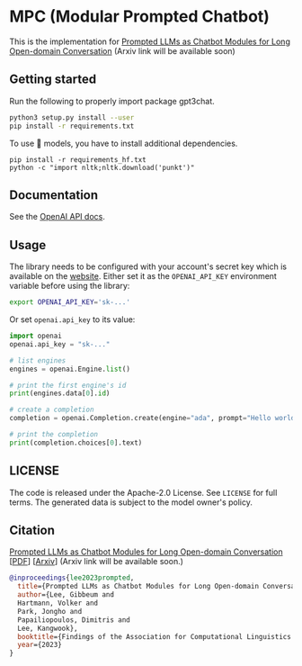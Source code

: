 # MPC (Modular Prompted Chatbot)

This is the implementation for [Prompted LLMs as Chatbot Modules for Long Open-domain Conversation]() (Arxiv link will be available soon)

## Getting started

Run the following to properly import package gpt3chat.

```bash
python3 setup.py install --user
pip install -r requirements.txt
```

To use 🤗 models, you have to install additional dependencies.
```
pip install -r requirements_hf.txt
python -c "import nltk;nltk.download('punkt')"
```

## Documentation

See the [OpenAI API docs](https://beta.openai.com/docs/api-reference?lang=python).

## Usage

The library needs to be configured with your account's secret key which is available on the [website](https://beta.openai.com/account/api-keys). Either set it as the `OPENAI_API_KEY` environment variable before using the library:

```bash
export OPENAI_API_KEY='sk-...'
```

Or set `openai.api_key` to its value:

```python
import openai
openai.api_key = "sk-..."

# list engines
engines = openai.Engine.list()

# print the first engine's id
print(engines.data[0].id)

# create a completion
completion = openai.Completion.create(engine="ada", prompt="Hello world")

# print the completion
print(completion.choices[0].text)
```
## LICENSE
The code is released under the Apache-2.0 License. See `LICENSE` for full terms.
The generated data is subject to the model owner's policy.

## Citation
[Prompted LLMs as Chatbot Modules for Long Open-domain Conversation]()  
[[PDF](MPC_ver4.pdf)] [[Arxiv]()] (Arxiv link will be available soon.)
```bibtex
@inproceedings{lee2023prompted,
  title={Prompted LLMs as Chatbot Modules for Long Open-domain Conversation},
  author={Lee, Gibbeum and 
  Hartmann, Volker and 
  Park, Jongho and 
  Papailiopoulos, Dimitris and
  Lee, Kangwook},
  booktitle={Findings of the Association for Computational Linguistics: ACL 2023},
  year={2023}
}
```